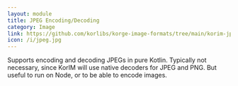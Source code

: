 ```yaml
---
layout: module
title: JPEG Encoding/Decoding
category: Image
link: https://github.com/korlibs/korge-image-formats/tree/main/korim-jpeg
icon: /i/jpeg.jpg
---
```


Supports encoding and decoding JPEGs in pure Kotlin.
Typically not necessary, since KorIM will use 
native decoders for JPEG and PNG. But useful to run on Node,
or to be able to encode images.
